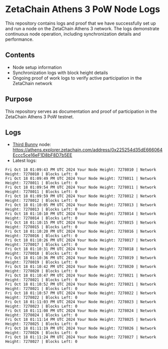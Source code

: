 # ZetaChain Athens 3 PoW Node Logs
This repository contains logs and proof that we have successfully set up and run a node on the ZetaChain Athens 3 network. The logs demonstrate continuous node operation, including synchronization details and performance.

## Contents
- Node setup information
- Synchronization logs with block height details
- Ongoing proof of work logs to verify active participation in the ZetaChain network

## Purpose
This repository serves as documentation and proof of participation in the ZetaChain Athens 3 PoW testnet.

## Logs

- [Third Bunny](https://thirdbunny.xyz/) node: https://athens.explorer.zetachain.com/address/0x225254d35dE666064Eccc5ce16eF1D8bF8D7b5EE
- Latest logs:
```
Fri Oct 18 01:09:43 PM UTC 2024 Your Node Height: 7278010 | Network Height: 7278010 | Blocks Left: 0
Fri Oct 18 01:09:49 PM UTC 2024 Your Node Height: 7278011 | Network Height: 7278011 | Blocks Left: 0
Fri Oct 18 01:09:54 PM UTC 2024 Your Node Height: 7278011 | Network Height: 7278011 | Blocks Left: 0
Fri Oct 18 01:09:59 PM UTC 2024 Your Node Height: 7278012 | Network Height: 7278012 | Blocks Left: 0
Fri Oct 18 01:10:05 PM UTC 2024 Your Node Height: 7278013 | Network Height: 7278013 | Blocks Left: 0
Fri Oct 18 01:10:10 PM UTC 2024 Your Node Height: 7278014 | Network Height: 7278014 | Blocks Left: 0
Fri Oct 18 01:10:15 PM UTC 2024 Your Node Height: 7278015 | Network Height: 7278015 | Blocks Left: 0
Fri Oct 18 01:10:20 PM UTC 2024 Your Node Height: 7278016 | Network Height: 7278016 | Blocks Left: 0
Fri Oct 18 01:10:26 PM UTC 2024 Your Node Height: 7278017 | Network Height: 7278017 | Blocks Left: 0
Fri Oct 18 01:10:31 PM UTC 2024 Your Node Height: 7278018 | Network Height: 7278018 | Blocks Left: 0
Fri Oct 18 01:10:36 PM UTC 2024 Your Node Height: 7278019 | Network Height: 7278019 | Blocks Left: 0
Fri Oct 18 01:10:42 PM UTC 2024 Your Node Height: 7278020 | Network Height: 7278020 | Blocks Left: 0
Fri Oct 18 01:10:47 PM UTC 2024 Your Node Height: 7278021 | Network Height: 7278021 | Blocks Left: 0
Fri Oct 18 01:10:52 PM UTC 2024 Your Node Height: 7278021 | Network Height: 7278021 | Blocks Left: 0
Fri Oct 18 01:10:57 PM UTC 2024 Your Node Height: 7278022 | Network Height: 7278022 | Blocks Left: 0
Fri Oct 18 01:11:03 PM UTC 2024 Your Node Height: 7278023 | Network Height: 7278023 | Blocks Left: 0
Fri Oct 18 01:11:08 PM UTC 2024 Your Node Height: 7278024 | Network Height: 7278024 | Blocks Left: 0
Fri Oct 18 01:11:14 PM UTC 2024 Your Node Height: 7278025 | Network Height: 7278025 | Blocks Left: 0
Fri Oct 18 01:11:19 PM UTC 2024 Your Node Height: 7278026 | Network Height: 7278026 | Blocks Left: 0
Fri Oct 18 01:11:24 PM UTC 2024 Your Node Height: 7278027 | Network Height: 7278027 | Blocks Left: 0
```

